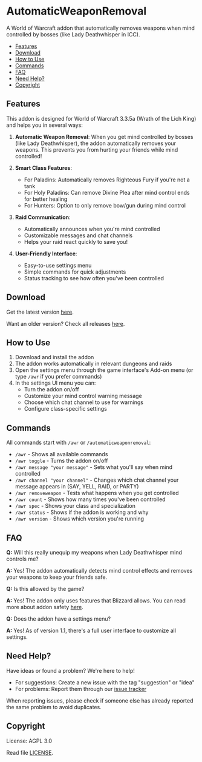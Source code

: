 # AutomaticWeaponRemoval

A World of Warcraft addon that automatically removes weapons when mind controlled by bosses (like Lady Deathwhisper in ICC).

* [Features](#features)
* [Download](#download)
* [How to Use](#how-to-use)
* [Commands](#commands)
* [FAQ](#faq)
* [Need Help?](#need-help)
* [Copyright](#copyright)

## Features

This addon is designed for World of Warcraft 3.3.5a (Wrath of the Lich King) and helps you in several ways:

1. **Automatic Weapon Removal**: When you get mind controlled by bosses (like Lady Deathwhisper), the addon automatically removes your weapons. This prevents you from hurting your friends while mind controlled!

2. **Smart Class Features**:
   - For Paladins: Automatically removes Righteous Fury if you're not a tank
   - For Holy Paladins: Can remove Divine Plea after mind control ends for better healing
   - For Hunters: Option to only remove bow/gun during mind control

3. **Raid Communication**: 
   - Automatically announces when you're mind controlled
   - Customizable messages and chat channels
   - Helps your raid react quickly to save you!

4. **User-Friendly Interface**:
   - Easy-to-use settings menu
   - Simple commands for quick adjustments
   - Status tracking to see how often you've been controlled

## Download

Get the latest version [here](https://github.com/SecretX33/AutomaticWeaponRemoval/releases/latest/download/AutomaticWeaponRemoval.zip).

Want an older version? Check all releases [here](https://github.com/SecretX33/AutomaticWeaponRemoval/releases).

## How to Use

1. Download and install the addon
2. The addon works automatically in relevant dungeons and raids
3. Open the settings menu through the game interface's Add-on menu (or type `/awr` if you prefer commands)
4. In the settings UI menu you can:
   - Turn the addon on/off
   - Customize your mind control warning message
   - Choose which chat channel to use for warnings
   - Configure class-specific settings

## Commands

All commands start with `/awr` or `/automaticweaponremoval`:

- `/awr` - Shows all available commands
- `/awr toggle` - Turns the addon on/off
- `/awr message "your message"` - Sets what you'll say when mind controlled
- `/awr channel "your channel"` - Changes which chat channel your message appears in (SAY, YELL, RAID, or PARTY)
- `/awr removeweapon` - Tests what happens when you get controlled
- `/awr count` - Shows how many times you've been controlled
- `/awr spec` - Shows your class and specialization
- `/awr status` - Shows if the addon is working and why
- `/awr version` - Shows which version you're running

## FAQ

**Q:** Will this really unequip my weapons when Lady Deathwhisper mind controls me?

**A:** Yes! The addon automatically detects mind control effects and removes your weapons to keep your friends safe.

**Q:** Is this allowed by the game?

**A:** Yes! The addon only uses features that Blizzard allows. You can read more about addon safety [here](https://eu.forums.blizzard.com/en/wow/t/can-i-get-banned-for-this/78719/8).

**Q:** Does the addon have a settings menu?

**A:** Yes! As of version 1.1, there's a full user interface to customize all settings.

## Need Help?

Have ideas or found a problem? We're here to help!

- For suggestions: Create a new issue with the tag "suggestion" or "idea"
- For problems: Report them through our [issue tracker](https://github.com/SecretX33/AutomaticWeaponRemoval/issues)

When reporting issues, please check if someone else has already reported the same problem to avoid duplicates.

## Copyright

License: AGPL 3.0

Read file [LICENSE](LICENSE).
